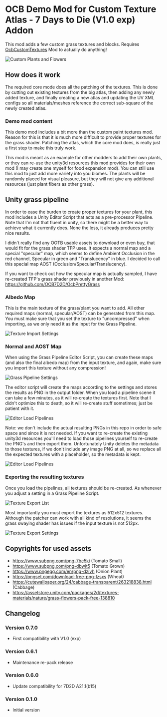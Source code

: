 # OCB Demo Mod for Custom Texture Atlas  - 7 Days to Die (V1.0 exp) Addon

This mod adds a few custom grass textures and blocks.
Requires [OcbCustomTextures][1] Mod to actually do anything!

![Custom Plants and Flowers](Screens/ingame-flowers.jpg)

## How does it work

The required core mode does all the patching of the textures. This
is done by cutting out existing textures from the big atlas, then
adding any newly added texture, and finally creating a new atlas
and updating the UV XML configs so all materials/meshes reference
the correct sub-square of the newly created atlas.

### Demo mod content

This demo mod includes a bit more than the custom paint textures mod.
Reason for this is that it is much more difficult to provide proper
textures for the grass shader. Patching the atlas, which the core mod
does, is really just a first step to make this truly work.

This mod is meant as an example for other modders to add their own
plants, or they can re-use the unity3d resources this mod provides
for their own mod (I may create one myself for food expansion mod).
You can still use this mod to just add more variety into you biomes.
The plants will be randomly placed for visual pleasure, but they will
not give any additional resources (just plant fibers as other grass).

## Unity grass pipeline

In order to ease the burden to create proper textures for your plant,
this mod includes a Unity Editor Script that acts as a pre-processor
Pipeline. Note that I'm not that fluent in unity, so there might be a
better way to achieve what it currently does. None the less, it already
produces pretty nice results.

I didn't really find any OOTB usable assets to download or even buy, that
would fit for the grass shader TFP uses. It expects a normal map and a
special "specular" map, which seems to define Ambient Occlusion in the
red channel, Specular in green and "Translucency" in blue. I decided
to call this special map AOST (Occlusion/Specular/Translucency).

If you want to check out how the specular map is actually sampled,
I have re-created TFP's grass shader previously in another Mod:
https://github.com/OCB7D2D/OcbPrettyGrass

### Albedo Map

This is the main texture of the grass/plant you want to add. All other
required maps (normal, specular/AOST) can be generated from this map.
You must make sure that you set the texture to "uncompressed" when
importing, as we only need it as the input for the Grass Pipeline.

![Texture Import Settings](Screens/editor-texture-import.png)

### Normal and AOST Map

When using the Grass Pipeline Editor Script, you can create these
maps (and also the final albedo map) from the input texture, and
again, make sure you import this texture without any compression!

![Grass Pipeline Settings](Screens/editor-pipelines-settings.png)

The editor script will create the maps according to the settings
and stores the results as PNG in the output folder. When you load
a pipeline scene it can take a few minutes, as it will re-create
the textures first. Note that I didn't optimize this to death, so
it will re-create stuff sometimes; just be patient with it.

![Editor Load Pipelines](Screens/editor-load-pipelines.png)

Note: we don't include the actual resulting PNGs in this repo
in order to safe space and since it is not needed. If you want
to re-create the existing unity3d resources you'll need to load
those pipelines yourself to re-create the PNG's and then export
them. Unfortunately Unity deletes the metadata to those textures,
if we don't include any image PNG at all, so we replace all the
expected textures with a placeholder, so the metadata is kept.

![Editor Load Pipelines](Screens/editor-pipeline-plants.png)

### Exporting the resulting textures

Once you load the pipelines, all textures should be re-created.
As whenever you adjust a setting in a Grass Pipeline Script.

![Texture Export List](Screens/editor-flower-textures.png)

Most importantly you must export the textures as 512x512 textures.
Although the patcher can work with all kind of resolutions, it seems
the grass swaying shader has issues if the input texture is not 512px.

![Texture Export Settings](Screens/editor-settings-export.png)

## Copyrights for used assets

- https://www.subpng.com/png-7bc5ki (Tomato Small)
- https://www.subpng.com/png-dbwit5 (Tomato Grown)
- https://www.pngegg.com/en/png-dzivh (Onion Plant)
- https://pngset.com/download-free-png-lzsxs (Wheat)
- https://cutewallpaper.org/24/cabbage-transparent/263218838.html (Cabbage)
- https://assetstore.unity.com/packages/2d/textures-materials/nature/grass-flowers-pack-free-138810

## Changelog

### Version 0.7.0

- First compatibility with V1.0 (exp)

### Version 0.6.1

- Maintenance re-pack release

### Version 0.6.0

- Update compatibility for 7D2D A21.1(b15)

### Version 0.1.0

- Initial version

[1]: https://github.com/OCB7D2D/OcbCustomTextures
